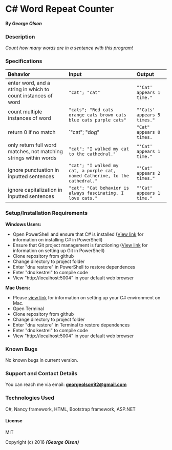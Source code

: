 # C&#35; Word Repeat Counter
#### By _George Olson_

### Description
_Count how many words are in a sentence with this program!_

### Specifications
| Behavior | Input | Output |
|:---  | :---  | :----  |
|enter word, and a string in which to count instances of word| `"cat"; "cat"`| `"'Cat' appears 1 time."`|
|count multiple instances of word| `"cats"; "Red cats orange cats brown cats blue cats purple cats"`| `"'Cats' appears 5 times."`|
|return 0 if no match| `"cat"; "dog" | `"Cat" appears 0 times.` |
|only return full word matches, not matching strings within words| `"cat"; "I walked my cat to the cathedral."`| `"'Cat' appears 1 time."`|
|ignore punctuation in inputted sentences| `"cat"; "I walked my cat, a purple cat, named Catherine, to the cathedral."`| `"'Cat' appears 2 times."`|
|ignore capitalization in inputted sentences| `"cat"; "Cat behavior is always fascinating. I love cats."`| `"'Cat' appears 1 time."`|

### Setup/Installation Requirements

**Windows Users:**
* Open PowerShell and ensure that C&#35; is installed (<a href="https://www.learnhowtoprogram.com/c/getting-started-with-c/installing-c">View link</a> for information on installing C&#35; in PowerShell)
* Ensure that Git project management is functioning (<a href="https://www.learnhowtoprogram.com/c/getting-started-with-c/git-project-setup-for-windows">View link</a> for information on setting up Git in PowerShell)
* Clone repository from github
* Change directory to project folder
* Enter "dnu restore" in PowerShell to restore dependences
* Enter "dnx kestrel" to compile code
* View "http://localhost:5004" in your default web browser

**Mac Users:**
* Please <a href="https://www.learnhowtoprogram.com/c/getting-started-with-c/installing-c">view link</a> for information on setting up your C&#35; environment on Mac.
* Open Terminal
* Clone repository from github
* Change directory to project folder
* Enter "dnu restore" in Terminal to restore dependences
* Enter "dnx kestrel" to compile code
* View "http://localhost:5004" in your default web browser

### Known Bugs
No known bugs in current version.

### Support and Contact Details
You can reach me via email: **georgeolson92@gmail.com**

### Technologies Used
C&#35;, Nancy framework, HTML, Bootstrap framework, ASP.NET

#### License
MIT

Copyright (c) 2016 **_(George Olson)_**
